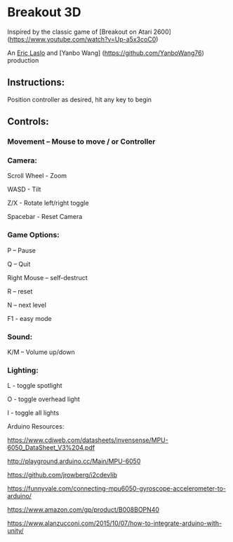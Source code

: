 # Breakout 3D 

Inspired by the classic game of [Breakout on Atari 2600] (https://www.youtube.com/watch?v=Up-a5x3coC0)

An [Eric Laslo](https://github.com/erl67/) and [Yanbo Wang] (https://github.com/YanboWang76) production


## Instructions:

Position controller as desired, hit any key to begin

## Controls:

### Movement – Mouse to move / or Controller


### Camera: 

Scroll Wheel - Zoom

WASD - Tilt

Z/X - Rotate left/right toggle

Spacebar - Reset Camera

### Game Options: 

P – Pause

Q – Quit

Right Mouse – self-destruct

R – reset

N – next level

F1 - easy mode

### Sound:

K/M – Volume up/down

### Lighting: 

L - toggle spotlight

O - toggle overhead light

I - toggle all lights




Arduino Resources: 

https://www.cdiweb.com/datasheets/invensense/MPU-6050_DataSheet_V3%204.pdf

http://playground.arduino.cc/Main/MPU-6050

https://github.com/jrowberg/i2cdevlib

https://funnyvale.com/connecting-mpu6050-gyroscope-accelerometer-to-arduino/

https://www.amazon.com/gp/product/B008BOPN40

https://www.alanzucconi.com/2015/10/07/how-to-integrate-arduino-with-unity/




